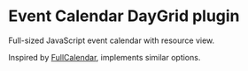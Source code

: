 # Event Calendar DayGrid plugin

Full-sized JavaScript event calendar with resource view.

Inspired by [FullCalendar](https://fullcalendar.io/), implements similar options.